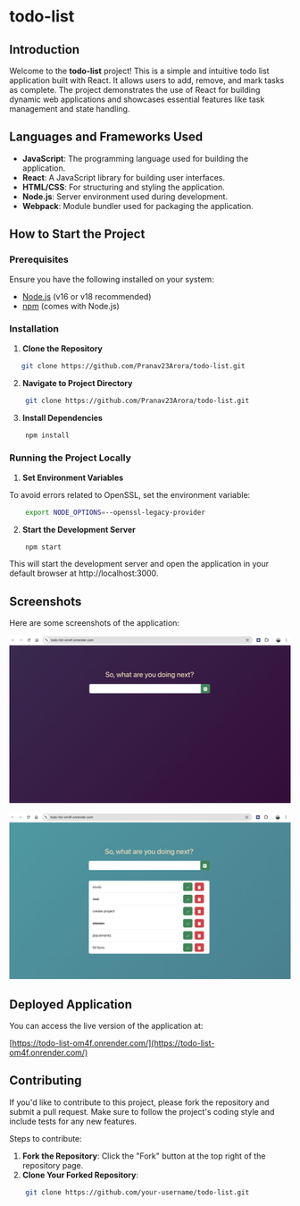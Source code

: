 # todo-list

## Introduction

Welcome to the **todo-list** project! This is a simple and intuitive todo list application built with React. It allows users to add, remove, and mark tasks as complete. The project demonstrates the use of React for building dynamic web applications and showcases essential features like task management and state handling.

## Languages and Frameworks Used

- **JavaScript**: The programming language used for building the application.
- **React**: A JavaScript library for building user interfaces.
- **HTML/CSS**: For structuring and styling the application.
- **Node.js**: Server environment used during development.
- **Webpack**: Module bundler used for packaging the application.

## How to Start the Project

### Prerequisites

Ensure you have the following installed on your system:
- [Node.js](https://nodejs.org/) (v16 or v18 recommended)
- [npm](https://www.npmjs.com/) (comes with Node.js)

### Installation

 1. **Clone the Repository**
```bash
   git clone https://github.com/Pranav23Arora/todo-list.git
```
2. **Navigate to Project Directory**

```bash
    git clone https://github.com/Pranav23Arora/todo-list.git
```
3. **Install Dependencies**
```bash
    npm install
```
### Running the Project Locally

1. **Set Environment Variables**

To avoid errors related to OpenSSL, set the environment variable:

```bash
    export NODE_OPTIONS=--openssl-legacy-provider
```
2. **Start the Development Server**

```bash
    npm start
```
This will start the development server and open the application in your default browser at http://localhost:3000.

## Screenshots

Here are some screenshots of the application:

![Screenshot 1](assets/image1.png)
  
![Screenshot 2](assets/image2.png)

## Deployed Application

You can access the live version of the application at:

[https://todo-list-om4f.onrender.com/](https://todo-list-om4f.onrender.com/)

## Contributing

If you'd like to contribute to this project, please fork the repository and submit a pull request. Make sure to follow the project's coding style and include tests for any new features.

Steps to contribute:

1. **Fork the Repository**: Click the "Fork" button at the top right of the repository page.
2. **Clone Your Forked Repository**:

```bash
    git clone https://github.com/your-username/todo-list.git
```













